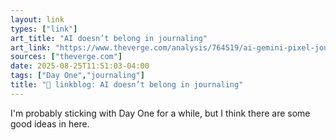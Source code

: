 ```yaml
---
layout: link
types: ["link"]
art_title: "AI doesn’t belong in journaling"
art_link: "https://www.theverge.com/analysis/764519/ai-gemini-pixel-journal-app"
sources: ["theverge.com"]
date: 2025-08-25T11:51:03-04:00
tags: ["Day One","journaling"]
title: "🔗 linkblog: AI doesn’t belong in journaling"
---
```

I'm probably sticking with Day One for a while, but I think there are some good ideas in here.
